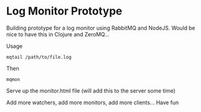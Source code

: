 # Log Monitor Prototype

Building prototype for a log monitor using RabbitMQ and NodeJS. Would
be nice to have this in Clojure and ZeroMQ...

Usage

    mqtail /path/to/file.log

Then

    mqmon

Serve up the monitor.html file (will add this to the server some time)

Add more watchers, add more monitors, add more clients... Have fun